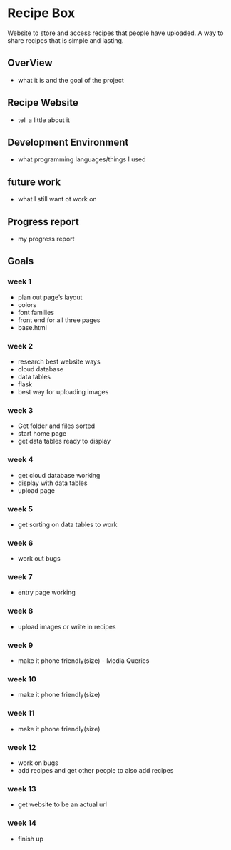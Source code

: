 # Recipe Box

Website to store and access recipes that people have uploaded. A way to share recipes that is simple and lasting.

## OverView
- what it is and the goal of the project

## Recipe Website 
- tell a little about it

## Development Environment
- what programming languages/things I used

## future work
- what I still want ot work on

## Progress report 
- my progress report

## Goals
<!-- goals ------------------------------------------- -->
### week 1
- plan out page’s layout
- colors
- font families
- front end for all three pages
- base.html
### week 2
- research best website ways
- cloud database
- data tables
- flask
- best way for uploading images
### week 3
- Get folder and files sorted
- start home page
- get data tables ready to display
### week 4
- get cloud database working
- display with data tables
- upload page
### week 5
- get sorting on data tables to work
### week 6
- work out bugs
### week 7
-  entry page working
### week 8
- upload images or write in recipes
### week 9
- make it phone friendly(size) - Media Queries
### week 10
- make it phone friendly(size)
### week 11
- make it phone friendly(size)
### week 12
- work on bugs
- add recipes and get other people to also add recipes
### week 13
- get website to be an actual url
### week 14
- finish up	
